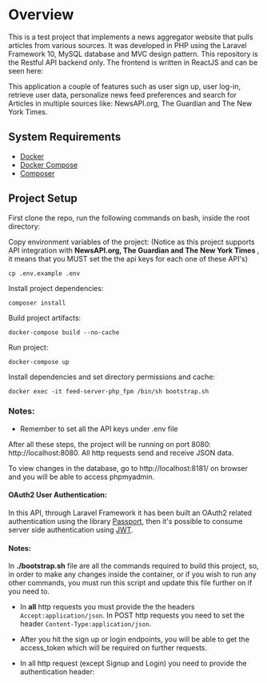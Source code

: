 # Overview

This is a test project that implements a news
aggregator website that pulls articles from various sources. It was developed in PHP using the Laravel Framework 10, MySQL database and MVC design pattern. This repository is the Restful API backend only. The frontend is written in ReactJS and can be seen here:

This application a couple of features such as user sign up, user log-in, retrieve user data, personalize news feed preferences and search for Articles in multiple sources like: NewsAPI.org, The Guardian and The New York Times.

## System Requirements
* [Docker](https://www.docker.com/get-started)
* [Docker Compose](https://docs.docker.com/compose/install)
* [Composer](https://getcomposer.org/doc/00-intro.md#installation-linux-unix-macos)

## Project Setup

First clone the repo, run the following commands on bash, inside the root directory:

Copy environment variables of the project: (Notice as this project supports API integration with <b>NewsAPI.org, The Guardian and The New York Times </b>, it means that you MUST set the the api keys for each one of these API's)
```
cp .env.example .env
```

Install project dependencies:
```
composer install
```

Build project artifacts:
```
docker-compose build --no-cache
```

Run project:
```
docker-compose up
```

Install dependencies and set directory permissions and cache:
```
docker exec -it feed-server-php_fpm /bin/sh bootstrap.sh
```

### Notes: 
- Remember to set all the API keys under .env file

After all these steps, the project will be running on port 8080: http://localhost:8080. All http requests send and receive JSON data.


To view changes in the database, go to http://localhost:8181/ on browser and you will be able to access phpmyadmin.

#### OAuth2 User Authentication:

In this API, through Laravel Framework it has been built an OAuth2 related authentication using the library [Passport](https://laravel.com/docs/10.x/passport), then it's possible to consume server side authentication using [JWT](https://jwt.io).

#### Notes:

In **./bootstrap.sh** file are all the commands required to build this project, so, in order to make any changes inside the container, or if you wish to run any other commands, you must run this script and update this file further on if you need to.

- In **all** http requests you must provide the the headers `Accept:application/json`. In POST http requests you need to set the header `Content-Type:application/json`.

- After you hit the sign up or login endpoints, you will be able to get the access_token which will be required on further requests.

- In all http request (except Signup and Login) you need to provide the authentication header: